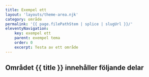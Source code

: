 ```yaml
---
title: Exempel ett
layout: 'layouts/theme-area.njk'
category: område
permalink: '{{ page.filePathStem | splice | slugUrl }}/'
eleventyNavigation:
    key: exempel ett
    parent: exempel tema
    order: 0
    excerpt: Testa av ett område
---
```


## Området {{ title }} innehåller följande delar

